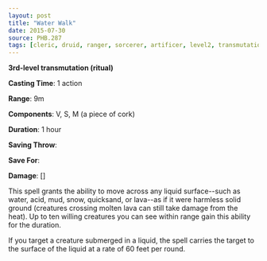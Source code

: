```yaml
---
layout: post
title: "Water Walk"
date: 2015-07-30
source: PHB.287
tags: [cleric, druid, ranger, sorcerer, artificer, level2, transmutation, ritual]
---
```


**3rd-level transmutation (ritual)**

**Casting Time**: 1 action

**Range**: 9m

**Components**: V, S, M (a piece of cork)

**Duration**: 1 hour

**Saving Throw**:

**Save For**:

**Damage**: []

This spell grants the ability to move across any liquid surface--such as water, acid, mud, snow, quicksand, or lava--as if it were harmless solid ground (creatures crossing molten lava can still take damage from the heat). Up to ten willing creatures you can see within range gain this ability for the duration.

If you target a creature submerged in a liquid, the spell carries the target to the surface of the liquid at a rate of 60 feet per round.
